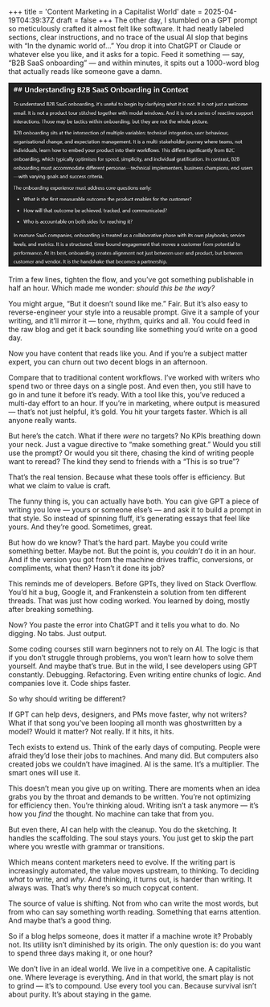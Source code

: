 +++
title = 'Content Marketing in a Capitalist World'
date = 2025-04-19T04:39:37Z
draft = false
+++
The other day, I stumbled on a GPT prompt so meticulously crafted it almost felt like software. It had neatly labeled sections, clear instructions, and no trace of the usual AI slop that begins with “In the dynamic world of…” You drop it into ChatGPT or Claude or whatever else you like, and it asks for a topic. Feed it something — say, “B2B SaaS onboarding” — and within minutes, it spits out a 1000-word blog that actually reads like someone gave a damn.

![Snippet from ChatGPT](./images/Snippet%20from%20ChatGPT.png)

Trim a few lines, tighten the flow, and you’ve got something publishable in half an hour. Which made me wonder: *should this be the way?*

You might argue, “But it doesn’t sound like me.” Fair. But it’s also easy to reverse-engineer your style into a reusable prompt. Give it a sample of your writing, and it’ll mirror it — tone, rhythm, quirks and all. You could feed in the raw blog and get it back sounding like something you’d write on a good day.

Now you have content that reads like you. And if you’re a subject matter expert, you can churn out two decent blogs in an afternoon.

Compare that to traditional content workflows. I’ve worked with writers who spend two or three days on a single post. And even then, you still have to go in and tune it before it’s ready. With a tool like this, you’ve reduced a multi-day effort to an hour. If you’re in marketing, where output is measured — that’s not just helpful, it’s gold. You hit your targets faster. Which is all anyone really wants.

But here’s the catch. What if there *were* no targets? No KPIs breathing down your neck. Just a vague directive to “make something great.” Would you still use the prompt? Or would you sit there, chasing the kind of writing people want to reread? The kind they send to friends with a “This is so true”?

That’s the real tension. Because what these tools offer is efficiency. But what we claim to value is craft.

The funny thing is, you can actually have both. You can give GPT a piece of writing you love — yours or someone else’s — and ask it to build a prompt in that style. So instead of spinning fluff, it’s generating essays that feel like yours. And they’re good. Sometimes, great.

But how do we know? That’s the hard part. Maybe you could write something better. Maybe not. But the point is, you *couldn’t* do it in an hour. And if the version you got from the machine drives traffic, conversions, or compliments, what then? Hasn’t it done its job?

This reminds me of developers. Before GPTs, they lived on Stack Overflow. You’d hit a bug, Google it, and Frankenstein a solution from ten different threads. That was just how coding worked. You learned by doing, mostly after breaking something.

Now? You paste the error into ChatGPT and it tells you what to do. No digging. No tabs. Just output.

Some coding courses still warn beginners not to rely on AI. The logic is that if you don’t struggle through problems, you won’t learn how to solve them yourself. And maybe that’s true. But in the wild, I see developers using GPT constantly. Debugging. Refactoring. Even writing entire chunks of logic. And companies love it. Code ships faster.

So why should writing be different?

If GPT can help devs, designers, and PMs move faster, why not writers? What if that song you’ve been looping all month was ghostwritten by a model? Would it matter? Not really. If it hits, it hits.

Tech exists to extend us. Think of the early days of computing. People were afraid they’d lose their jobs to machines. And many did. But computers also created jobs we couldn’t have imagined. AI is the same. It’s a multiplier. The smart ones will use it.

This doesn’t mean you give up on writing. There are moments when an idea grabs you by the throat and demands to be written. You’re not optimizing for efficiency then. You’re thinking aloud. Writing isn’t a task anymore — it’s how you *find* the thought. No machine can take that from you.

But even there, AI can help with the cleanup. You do the sketching. It handles the scaffolding. The soul stays yours. You just get to skip the part where you wrestle with grammar or transitions.

Which means content marketers need to evolve. If the writing part is increasingly automated, the value moves upstream, to thinking. To deciding *what* to write, and *why*. And thinking, it turns out, is harder than writing. It always was. That’s why there’s so much copycat content.

The source of value is shifting. Not from who can write the most words, but from who can say something worth reading. Something that earns attention. And maybe that’s a good thing.

So if a blog helps someone, does it matter if a machine wrote it? Probably not. Its utility isn’t diminished by its origin. The only question is: do you want to spend three days making it, or one hour?

We don’t live in an ideal world. We live in a competitive one. A capitalistic one. Where leverage is everything. And in that world, the smart play is not to grind — it’s to compound. Use every tool you can. Because survival isn’t about purity. It’s about staying in the game.